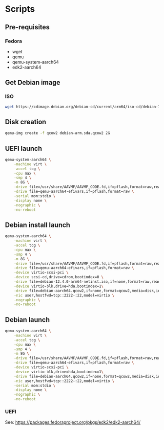 # Scripts

## Pre-requisites

### Fedora

- wget
- qemu
- qemu-system-aarch64
- edk2-aarch64

## Get Debian image

### ISO

```bash
wget https://cdimage.debian.org/debian-cd/current/arm64/iso-cd/debian-12.4.0-arm64-netinst.iso
```

## Disk creation

```bash
qemu-img create -f qcow2 debian-arm.sda.qcow2 2G
```

## UEFI launch

```bash
qemu-system-aarch64 \
    -machine virt \
    -accel tcg \
    -cpu max \
    -smp 4 \
    -m 8G \
    -drive file=/usr/share/AAVMF/AAVMF_CODE.fd,if=pflash,format=raw,readonly=on \
    -drive file=qemu-aarch64-efivars,if=pflash,format=raw \
    -serial mon:stdio \
    -display none \
    -nographic \
    -no-reboot
```

## Debian install launch

```bash
qemu-system-aarch64 \
    -machine virt \
    -accel tcg \
    -cpu max \
    -smp 4 \
    -m 8G \
    -drive file=/usr/share/AAVMF/AAVMF_CODE.fd,if=pflash,format=raw,readonly=on \
    -drive file=qemu-aarch64-efivars,if=pflash,format=raw \
    -device virtio-scsi-pci \
    -device scsi-cd,drive=cdrom,bootindex=0 \
    -drive file=debian-12.4.0-arm64-netinst.iso,if=none,format=raw,readonly=on,media=cdrom,id=cdrom \
    -device virtio-blk,drive=hda,bootindex=1\
    -drive file=debian-aarch64.qcow2,if=none,format=qcow2,media=disk,id=hda \
    -nic user,hostfwd=tcp::2222-:22,model=virtio \
    -nographic \
    -no-reboot
```

## Debian launch

```bash
qemu-system-aarch64 \
    -machine virt \
    -accel tcg \
    -cpu max \
    -smp 4 \
    -m 8G \
    -drive file=/usr/share/AAVMF/AAVMF_CODE.fd,if=pflash,format=raw,readonly=on \
    -drive file=qemu-aarch64-efivars,if=pflash,format=raw \
    -device virtio-scsi-pci \
    -device virtio-blk,drive=hda,bootindex=1\
    -drive file=debian-aarch64.qcow2,if=none,format=qcow2,media=disk,id=hda \
    -nic user,hostfwd=tcp::2222-:22,model=virtio \
    -serial mon:stdio \
    -display none \
    -nographic \
    -no-reboot
```

### UEFI

See: https://packages.fedoraproject.org/pkgs/edk2/edk2-aarch64/
